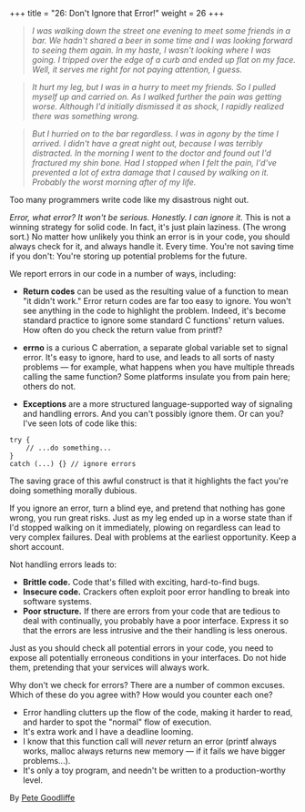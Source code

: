 +++
title = "26: Don't Ignore that Error!"
weight = 26
+++

> *I was walking down the street one evening to meet some friends in a bar. We hadn't shared a beer in some time and I was looking forward to seeing them again. In my haste, I wasn't looking where I was going. I tripped over the edge of a curb and ended up flat on my face. Well, it serves me right for not paying attention, I guess.*

> *It hurt my leg, but I was in a hurry to meet my friends. So I pulled myself up and carried on. As I walked further the pain was getting worse. Although I'd initially dismissed it as shock, I rapidly realized there was something wrong.*

> *But I hurried on to the bar regardless. I was in agony by the time I arrived. I didn't have a great night out, because I was terribly distracted. In the morning I went to the doctor and found out I'd fractured my shin bone. Had I stopped when I felt the pain, I'd've prevented a lot of extra damage that I caused by walking on it. Probably the worst morning after of my life.*

Too many programmers write code like my disastrous night out.

*Error, what error? It won't be serious. Honestly. I can ignore it.* This is not a winning strategy for solid code. In fact, it's just plain laziness. (The wrong sort.) No matter how unlikely you think an error is in your code, you should always check for it, and always handle it. Every time. You're not saving time if you don't: You're storing up potential problems for the future.

We report errors in our code in a number of ways, including:

- **Return codes** can be used as the resulting value of a function to mean "it didn't work." Error return codes are far too easy to ignore. You won't see anything in the code to highlight the problem. Indeed, it's become standard practice to ignore some standard C functions' return values. How often do you check the return value from printf?

- **errno** is a curious C aberration, a separate global variable set to signal error. It's easy to ignore, hard to use, and leads to all sorts of nasty problems — for example, what happens when you have multiple threads calling the same function? Some platforms insulate you from pain here; others do not.

- **Exceptions** are a more structured language-supported way of signaling and handling errors. And you can't possibly ignore them. Or can you? I've seen lots of code like this:

```
try {
    // ...do something...
}
catch (...) {} // ignore errors
```

The saving grace of this awful construct is that it highlights the fact you're doing something morally dubious.

If you ignore an error, turn a blind eye, and pretend that nothing has gone wrong, you run great risks. Just as my leg ended up in a worse state than if I'd stopped walking on it immediately, plowing on regardless can lead to very complex failures. Deal with problems at the earliest opportunity. Keep a short account.

Not handling errors leads to:

- **Brittle code.** Code that's filled with exciting, hard-to-find bugs.
- **Insecure code.** Crackers often exploit poor error handling to break into software systems.
- **Poor structure.** If there are errors from your code that are tedious to deal with continually, you probably have a poor interface. Express it so that the errors are less intrusive and the their handling is less onerous.

Just as you should check all potential errors in your code, you need to expose all potentially erroneous conditions in your interfaces. Do not hide them, pretending that your services will always work.

Why don't we check for errors? There are a number of common excuses. Which of these do you agree with? How would you counter each one?

- Error handling clutters up the flow of the code, making it harder to read, and harder to spot the "normal" flow of execution.
- It's extra work and I have a deadline looming.
- I know that this function call will *never* return an error (printf always works, malloc always returns new memory — if it fails we have bigger problems...).
- It's only a toy program, and needn't be written to a production-worthy level.

By [Pete Goodliffe](http://programmer.97things.oreilly.com/wiki/index.php/Pete_Goodliffe)
